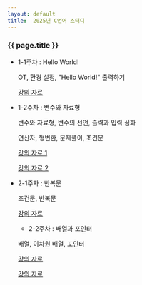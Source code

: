 ```yaml
---
layout: default
title:  2025년 C언어 스터디
---
```

### {{ page.title }}

- 1-1주차 : Hello World!

    OT, 환경 설정, "Hello World!" 출력하기 

    [강의 자료](https://drive.google.com/file/d/1tlPs0wGMhbddnOSdAXpYe3VV8VeMuHh8/view?usp=sharing)
- 1-2주차 : 변수와 자료형

  변수와 자료형, 변수의 선언, 출력과 입력 심화

  연산자, 형변환, 문제풀이, 조건문

  [강의 자료 1](https://drive.google.com/file/d/1QVrcnHoxdvuctfAJPGermIQXzQ0OW4dd/view?usp=sharing)

  [강의 자료 2](https://drive.google.com/file/d/1YzqYTyOVN7PrN7tzqx1Zpqw8WiLSDQkd/view)

- 2-1주차 : 반복문
  
  조건문, 반복문

  [강의 자료](https://drive.google.com/file/d/1GZZefx2TXa9lXEr_3_8F1icDRWl8W_68/view?usp=sharing)

  - 2-2주차 : 배열과 포인터

  배열, 이차원 배열, 포인터

  [강의 자료](https://drive.google.com/file/d/1Ym1vDpsq2VeWI_FPUuOyU-EfPp8tMXmy/view?usp=sharing)
  
  [강의 자료](https://drive.google.com/file/d/1FFATTaWvRLhNVnSzvTMuVwX3d-kvHnB4/view?usp=sharing)

